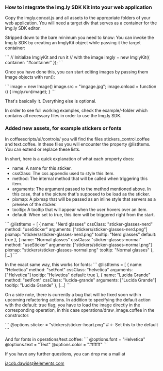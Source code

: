 ### How to integrate the img.ly SDK Kit into your web application

Copy the imgly.concat.js and all assets to the appropriate folders of your web
application. You will need a target div that serves as a container for the
img.ly SDK editor.

Stripped down to the bare minimum you need to know: You can invoke the Img.ly
SDK by creating an ImglyKit object while passing it the target container:

´´´
    // Initialize ImglyKit and run it
    // with the image
    imgly = new ImglyKit({
      container: "#container"
    });
´´´

Once you have done this, you can start editing images by passing them Image
objects with run():

´´´
  image = new Image()
  image.src = "imgage.jpg";
  image.onload = function () {
    imgly.run(image);
  }
´´´

That's basically it. Everything else is optional.

In order to see full working examples, check the example/-folder which contains
all necessary files in order to use the Img.ly SDK.

### Added new assets, for example stickers or fonts
In coffeescripts/ui/controls/ you will find the files stickers_control.coffee
and text.coffee. In these files you will encounter the property @listItems. You
can extend or replace these lists.

In short, here is a quick explanation of what each property does:
* name: A name for this sticker.
* cssClass: The css appendix used to style this item.
* method: The internal method that will be called when triggering this item.
* arguments: The argument passed to the method mentioned above. In this case, that's the picture that's supposed to be load as the sticker.
* pixmap: A pixmap that will be passed as an inline style that servers as a preview of the sticker.
* tooltip: A tooltip that will appear when the user hovers over an item.
* default: When set to true, this item will be triggered right from the start.

´´´
    @listItems = [
      {
        name: "Nerd glasses"
        cssClass: "sticker-glasses-nerd"
        method: "useSticker"
        arguments: ["stickers/sticker-glasses-nerd.png"]
        pixmap: "stickers/sticker-glasses-nerd.png"
        tooltip: "Nerd glasses"
        default: true
      },
      {
        name: "Normal glasses"
        cssClass: "sticker-glasses-normal"
        method: "useSticker"
        arguments: ["stickers/sticker-glasses-normal.png"]
        pixmap: "stickers/sticker-glasses-normal.png"
        tooltip: "Normal glasses"
      },
      [...]
´´´

In the exact same way, this works for fonts:
´´´
    @listItems = [
      {
        name: "Helvetica"
        method: "setFont"
        cssClass: "helvetica"
        arguments: ["Helvetica"]
        tooltip: "Helvetica"
        default: true
      },
      {
        name: "Lucida Grande"
        method: "setFont"
        cssClass: "lucida-grande"
        arguments: ["Lucida Grande"]
        tooltip: "Lucida Grande"
      },
      [...]
´´´

On a side note, there is currently a bug that will be fixed soon within upcoming
refactoring actions. In addition to specifying the default action with the
default: true flag, you have to load the image directly in the corresponding
operation, in this case operations/draw_image.coffee in the constructor:

´´´
    @options.sticker = "stickers/sticker-heart.png" # <- Set this to the default
´´´

And for fonts in operations/text.coffee:
´´´
    @options.font  = "Helvetica"
    @options.text  = "Text"
    @options.color = "#ffffff"
´´´

If you have any further questions, you can drop me a mail at

jacob.dawid@9elements.com
